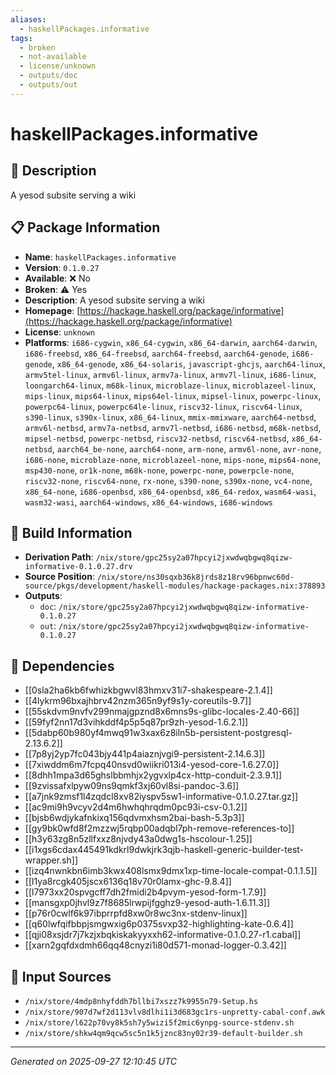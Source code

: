 ```yaml
---
aliases:
  - haskellPackages.informative
tags:
  - broken
  - not-available
  - license/unknown
  - outputs/doc
  - outputs/out
---
```


# haskellPackages.informative

## 📝 Description

A yesod subsite serving a wiki

## 📋 Package Information

- **Name**: `haskellPackages.informative`
- **Version**: `0.1.0.27`
- **Available**: ❌ No
- **Broken**: ⚠️ Yes
- **Description**: A yesod subsite serving a wiki
- **Homepage**: [https://hackage.haskell.org/package/informative](https://hackage.haskell.org/package/informative)
- **License**: `unknown`
- **Platforms**: `i686-cygwin`, `x86_64-cygwin`, `x86_64-darwin`, `aarch64-darwin`, `i686-freebsd`, `x86_64-freebsd`, `aarch64-freebsd`, `aarch64-genode`, `i686-genode`, `x86_64-genode`, `x86_64-solaris`, `javascript-ghcjs`, `aarch64-linux`, `armv5tel-linux`, `armv6l-linux`, `armv7a-linux`, `armv7l-linux`, `i686-linux`, `loongarch64-linux`, `m68k-linux`, `microblaze-linux`, `microblazeel-linux`, `mips-linux`, `mips64-linux`, `mips64el-linux`, `mipsel-linux`, `powerpc-linux`, `powerpc64-linux`, `powerpc64le-linux`, `riscv32-linux`, `riscv64-linux`, `s390-linux`, `s390x-linux`, `x86_64-linux`, `mmix-mmixware`, `aarch64-netbsd`, `armv6l-netbsd`, `armv7a-netbsd`, `armv7l-netbsd`, `i686-netbsd`, `m68k-netbsd`, `mipsel-netbsd`, `powerpc-netbsd`, `riscv32-netbsd`, `riscv64-netbsd`, `x86_64-netbsd`, `aarch64_be-none`, `aarch64-none`, `arm-none`, `armv6l-none`, `avr-none`, `i686-none`, `microblaze-none`, `microblazeel-none`, `mips-none`, `mips64-none`, `msp430-none`, `or1k-none`, `m68k-none`, `powerpc-none`, `powerpcle-none`, `riscv32-none`, `riscv64-none`, `rx-none`, `s390-none`, `s390x-none`, `vc4-none`, `x86_64-none`, `i686-openbsd`, `x86_64-openbsd`, `x86_64-redox`, `wasm64-wasi`, `wasm32-wasi`, `aarch64-windows`, `x86_64-windows`, `i686-windows`

## 🔧 Build Information

- **Derivation Path**: `/nix/store/gpc25sy2a07hpcyi2jxwdwqbgwq8qizw-informative-0.1.0.27.drv`
- **Source Position**: `/nix/store/ns30sqxb36k8jrds8z18rv96bpnwc60d-source/pkgs/development/haskell-modules/hackage-packages.nix:378893`
- **Outputs**:
  - `doc`:  `/nix/store/gpc25sy2a07hpcyi2jxwdwqbgwq8qizw-informative-0.1.0.27`
  - `out`:  `/nix/store/gpc25sy2a07hpcyi2jxwdwqbgwq8qizw-informative-0.1.0.27`

## 🔗 Dependencies

- [[0sla2ha6kb6fwhizkbgwvl83hmxv31i7-shakespeare-2.1.4]]
- [[4lykrm96bxajhbrv42nzm365n9yf9s1y-coreutils-9.7]]
- [[55skdvm9nvfv299nmajgpznd8x6mns9s-glibc-locales-2.40-66]]
- [[59fyf2nn17d3vihkddf4p5p5q87pr9zh-yesod-1.6.2.1]]
- [[5dabp60b980yf4mwq91w3xax6z8iln5b-persistent-postgresql-2.13.6.2]]
- [[7p8yj2yp7fc043bjy441p4aiaznjvgi9-persistent-2.14.6.3]]
- [[7xiwddm6m7fcpq40nsvd0wiikri013i4-yesod-core-1.6.27.0]]
- [[8dhh1mpa3d65ghslbbmhjx2ygvxlp4cx-http-conduit-2.3.9.1]]
- [[9zvissafxlpyw09ns9qmkf3xj60vl8si-pandoc-3.6]]
- [[a7jnk9zmsf1l4zqdcl8xv82iyspv5sw1-informative-0.1.0.27.tar.gz]]
- [[ac9mi9h9vcyv2d4m6hwhqhrqdm0pc93i-csv-0.1.2]]
- [[bjsb6wdjykafnkixq156qdvmxhsm2bai-bash-5.3p3]]
- [[gy9bk0wfd8f2mzzwj5rqbp00adqbl7ph-remove-references-to]]
- [[h3y63zg8n5zllfxxz8njvdy43a0dwg1s-hscolour-1.25]]
- [[i1xgs6cdax445491kdkrl9dwkjrk3qjb-haskell-generic-builder-test-wrapper.sh]]
- [[izq4nwnkbn6imb3kwx408lsmx9dmx1xp-time-locale-compat-0.1.1.5]]
- [[l1ya8rcgk405jscx6136q18v70r0lamx-ghc-9.8.4]]
- [[l7973xx20spvgcff7dh2fmidi2b4pvym-yesod-form-1.7.9]]
- [[mansgxp0jhvl9z7f8685lrwpijfgghz9-yesod-auth-1.6.11.3]]
- [[p76r0cwlf6k97ibprrpfd8xw0r8wc3nx-stdenv-linux]]
- [[q60lwfqifbbpjsmgwxig6p0375svxp32-highlighting-kate-0.6.4]]
- [[qji08xsjdr7j7kzjxbqkiskakyyxxh62-informative-0.1.0.27-r1.cabal]]
- [[xarn2gqfdxdmh66qq48cnyzi1i80d571-monad-logger-0.3.42]]

## 📁 Input Sources

- `/nix/store/4mdp8nhyfddh7bllbi7xszz7k9955n79-Setup.hs`
- `/nix/store/907d7wf2d113vlv8dlhi1i3d683gc1rs-unpretty-cabal-conf.awk`
- `/nix/store/l622p70vy8k5sh7y5wizi5f2mic6ynpg-source-stdenv.sh`
- `/nix/store/shkw4qm9qcw5sc5n1k5jznc83ny02r39-default-builder.sh`

---
*Generated on 2025-09-27 12:10:45 UTC*
